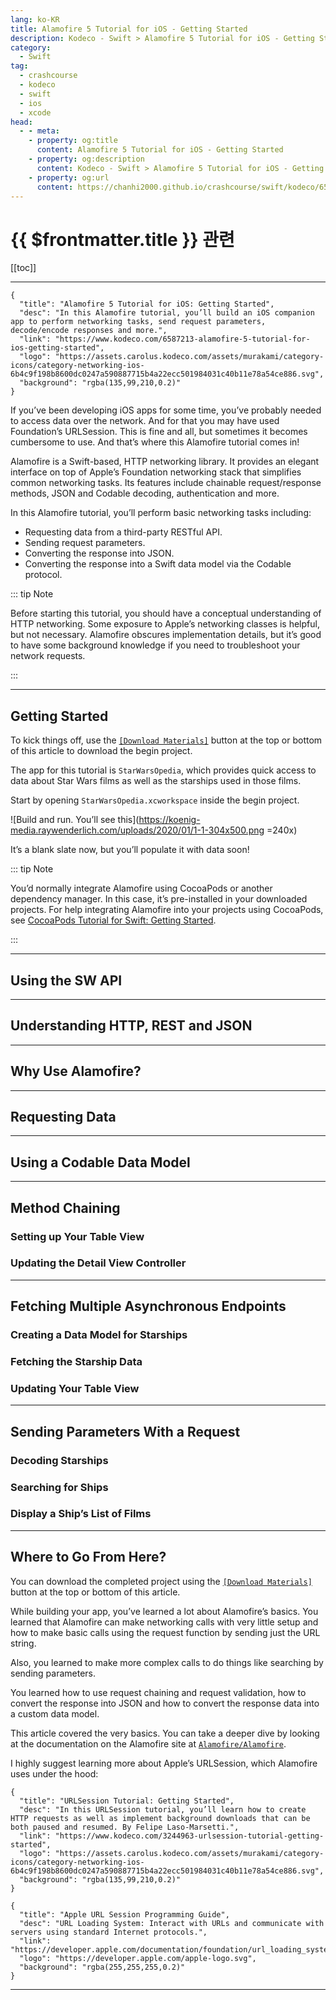 ```yaml
---
lang: ko-KR
title: Alamofire 5 Tutorial for iOS - Getting Started
description: Kodeco - Swift > Alamofire 5 Tutorial for iOS - Getting Started
category:
  - Swift
tag: 
  - crashcourse
  - kodeco
  - swift
  - ios
  - xcode
head:
  - - meta:
    - property: og:title
      content: Alamofire 5 Tutorial for iOS - Getting Started
    - property: og:description
      content: Kodeco - Swift > Alamofire 5 Tutorial for iOS - Getting Started
    - property: og:url
      content: https://chanhi2000.github.io/crashcourse/swift/kodeco/6587213-alamofire-5-tutorial-for-ios-getting-started.html
---
```


# {{ $frontmatter.title }} 관련

[[toc]]

---

```component VPCard
{
  "title": "Alamofire 5 Tutorial for iOS: Getting Started",
  "desc": "In this Alamofire tutorial, you’ll build an iOS companion app to perform networking tasks, send request parameters, decode/encode responses and more.",
  "link": "https://www.kodeco.com/6587213-alamofire-5-tutorial-for-ios-getting-started",
  "logo": "https://assets.carolus.kodeco.com/assets/murakami/category-icons/category-networking-ios-6b4c9f198b8600dc0247a590887715b4a22ecc501984031c40b11e78a54ce886.svg",
  "background": "rgba(135,99,210,0.2)"
}
```

If you’ve been developing iOS apps for some time, you’ve probably needed to access data over the network. And for that you may have used Foundation’s URLSession. This is fine and all, but sometimes it becomes cumbersome to use. And that’s where this Alamofire tutorial comes in!

Alamofire is a Swift-based, HTTP networking library. It provides an elegant interface on top of Apple’s Foundation networking stack that simplifies common networking tasks. Its features include chainable request/response methods, JSON and Codable decoding, authentication and more.

In this Alamofire tutorial, you’ll perform basic networking tasks including:

- Requesting data from a third-party RESTful API.
- Sending request parameters.
- Converting the response into JSON.
- Converting the response into a Swift data model via the Codable protocol.

::: tip Note

Before starting this tutorial, you should have a conceptual understanding of HTTP networking. Some exposure to Apple’s networking classes is helpful, but not necessary. Alamofire obscures implementation details, but it’s good to have some background knowledge if you need to troubleshoot your network requests.

:::

---

## Getting Started

To kick things off, use the [<FontIcon icon="fas fa-download"/>`[Download Materials]`][download-material] button at the top or bottom of this article to download the begin project.

The app for this tutorial is `StarWarsOpedia`, which provides quick access to data about Star Wars films as well as the starships used in those films.

Start by opening <FontIcon icon="fas fa-file-lines"/>`StarWarsOpedia.xcworkspace` inside the begin project.

![Build and run. You’ll see this](https://koenig-media.raywenderlich.com/uploads/2020/01/1-1-304x500.png =240x)

It’s a blank slate now, but you’ll populate it with data soon!

::: tip Note

You’d normally integrate Alamofire using CocoaPods or another dependency manager. In this case, it’s pre-installed in your downloaded projects. For help integrating Alamofire into your projects using CocoaPods, see [CocoaPods Tutorial for Swift: Getting Started](https://www.kodeco.com/7076593-cocoapods-tutorial-for-swift-getting-started).

:::

---

## Using the SW API

---

## Understanding HTTP, REST and JSON

---

## Why Use Alamofire?

---

## Requesting Data

---

## Using a Codable Data Model

---

## Method Chaining

### Setting up Your Table View

### Updating the Detail View Controller

---

## Fetching Multiple Asynchronous Endpoints

### Creating a Data Model for Starships

### Fetching the Starship Data

### Updating Your Table View

---

## Sending Parameters With a Request

### Decoding Starships

### Searching for Ships

### Display a Ship’s List of Films

---

## Where to Go From Here?

You can download the completed project using the [<FontIcon icon="fas fa-download"/>`[Download Materials]`][download-material] button at the top or bottom of this article.

While building your app, you’ve learned a lot about Alamofire’s basics. You learned that Alamofire can make networking calls with very little setup and how to make basic calls using the request function by sending just the URL string.

Also, you learned to make more complex calls to do things like searching by sending parameters.

You learned how to use request chaining and request validation, how to convert the response into JSON and how to convert the response data into a custom data model.

This article covered the very basics. You can take a deeper dive by looking at the documentation on the Alamofire site at [<FontIcon icon="iconfont icon-github"/>`Alamofire/Alamofire`](https://github.com/Alamofire/Alamofire).

I highly suggest learning more about Apple’s URLSession, which Alamofire uses under the hood:

```component VPCard
{
  "title": "URLSession Tutorial: Getting Started",
  "desc": "In this URLSession tutorial, you’ll learn how to create HTTP requests as well as implement background downloads that can be both paused and resumed. By Felipe Laso-Marsetti.",
  "link": "https://www.kodeco.com/3244963-urlsession-tutorial-getting-started",
  "logo": "https://assets.carolus.kodeco.com/assets/murakami/category-icons/category-networking-ios-6b4c9f198b8600dc0247a590887715b4a22ecc501984031c40b11e78a54ce886.svg",
  "background": "rgba(135,99,210,0.2)"
}
```

```component VPCard
{
  "title": "Apple URL Session Programming Guide",
  "desc": "URL Loading System: Interact with URLs and communicate with servers using standard Internet protocols.",
  "link": "https://developer.apple.com/documentation/foundation/url_loading_system",
  "logo": "https://developer.apple.com/apple-logo.svg",
  "background": "rgba(255,255,255,0.2)"
}
```

---

<TagLinks />

[download-material]: https://koenig-media.raywenderlich.com/uploads/2020/02/StarWarsOpedia.zip
